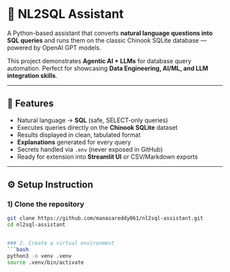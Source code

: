 # 🧠 NL2SQL Assistant

A Python-based assistant that converts **natural language questions into SQL queries** and runs them on the classic Chinook SQLite database — powered by OpenAI GPT models.

This project demonstrates **Agentic AI + LLMs** for database query automation. Perfect for showcasing **Data Engineering, AI/ML, and LLM integration skills**.

---

## 🚀 Features
- Natural language → **SQL** (safe, SELECT-only queries)
- Executes queries directly on the **Chinook SQLite** dataset
- Results displayed in clean, tabulated format
- **Explanations** generated for every query
- Secrets handled via `.env` (never exposed in GitHub)
- Ready for extension into **Streamlit UI** or CSV/Markdown exports

---

## ⚙️ Setup Instruction
### 1) Clone the repository
```bash
git clone https://github.com/manasareddy061/nl2sql-assistant.git
cd nl2sql-assistant


### 2. Create a virtual environment
```bash
python3 -m venv .venv
source .venv/bin/activate

